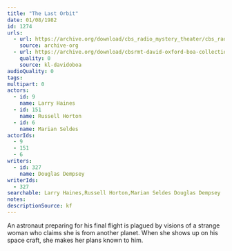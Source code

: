 ```yaml
---
title: "The Last Orbit"
date: 01/08/1982
id: 1274
urls: 
  - url: https://archive.org/download/cbs_radio_mystery_theater/cbs_radio_mystery_theater-1251-1300.zip/cbs_radio_mystery_theater-1251-1300%2Fcbsrmt_1274_the_last_orbit.mp3
    source: archive-org
  - url: https://archive.org/download/cbsrmt-david-oxford-boa-collection/CBSRMT-820108-1274-The-Last-Orbit-(96-44)-[2007]-{BoA}.mp3
    quality: 0
    source: kl-davidoboa
audioQuality: 0
tags: 
multipart: 0
actors:  
  - id: 9
    name: Larry Haines  
  - id: 151
    name: Russell Horton  
  - id: 6
    name: Marian Seldes
actorIds:  
  - 9  
  - 151  
  - 6
writers:  
  - id: 327
    name: Douglas Dempsey
writerIds:  
  - 327
searchable: Larry Haines,Russell Horton,Marian Seldes Douglas Dempsey
notes: 
descriptionSource: kf
---
```

An astronaut preparing for his final flight is plagued by visions of a strange woman who claims she is from another planet. When she shows up on his space craft, she makes her plans known to him.